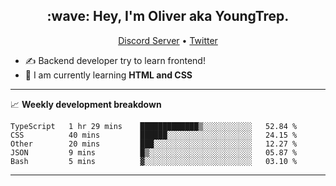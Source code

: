 <h2 align="center">:wave: Hey, I'm Oliver aka YoungTrep.</h2>
<p align="center">
  <a href="https://discord.gg/CfRPnCDEaN">Discord Server</a> •
  <a href="https://twitter.com/trep_young">Twitter</a>
</p>

- ✍️ Backend developer try to learn frontend!
- 📝 I am currently learning **HTML and CSS**

-------

📈 **Weekly development breakdown**
<!--START_SECTION:waka-->
```text
TypeScript   1 hr 29 mins    █████████████▒░░░░░░░░░░░   52.84 % 
CSS          40 mins         ██████░░░░░░░░░░░░░░░░░░░   24.15 % 
Other        20 mins         ███░░░░░░░░░░░░░░░░░░░░░░   12.27 % 
JSON         9 mins          █▒░░░░░░░░░░░░░░░░░░░░░░░   05.87 % 
Bash         5 mins          ▓░░░░░░░░░░░░░░░░░░░░░░░░   03.10 % 
```
<!--END_SECTION:waka-->

-------
